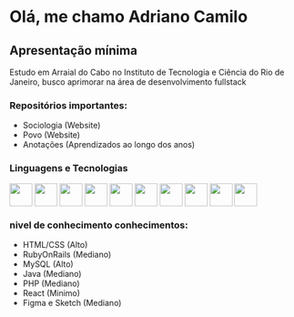 # Olá, me chamo Adriano Camilo
## Apresentação mínima

Estudo em Arraial do Cabo no Instituto de Tecnologia e Ciência do Rio de Janeiro, busco aprimorar na área de desenvolvimento fullstack

### Repositórios importantes:
- Sociologia (Website)
- Povo (Website)
- Anotações (Aprendizados ao longo dos anos)

### Linguagens e Tecnologias
<div style="display: inline_block">
  <img align="center" height="40" width:"40" src="https://cdn.jsdelivr.net/gh/devicons/devicon/icons/html5/html5-original.svg"/>
  <img align="center" height="40" width:"40" src="https://cdn.jsdelivr.net/gh/devicons/devicon/icons/css3/css3-original.svg"/>
  <img align="center" height="40" width:"40" src="https://cdn.jsdelivr.net/gh/devicons/devicon/icons/ruby/ruby-original.svg" />
  <img align="center" height="40" width:"40" src="https://cdn.jsdelivr.net/gh/devicons/devicon/icons/rails/rails-plain.svg" />
  <img align="center" height="40" width:"40" src="https://cdn.jsdelivr.net/gh/devicons/devicon/icons/mysql/mysql-original.svg" />
  <img align="center" height="40" width:"40" src="https://cdn.jsdelivr.net/gh/devicons/devicon/icons/java/java-original.svg"/>
  <img align="center" height="40" width:"40" src="https://cdn.jsdelivr.net/gh/devicons/devicon/icons/php/php-original.svg"/>
  <img align="center" height="40" width:"40" src="https://cdn.jsdelivr.net/gh/devicons/devicon/icons/react/react-original.svg" />
  <img align="center" height="40" width:"40" src="https://cdn.jsdelivr.net/gh/devicons/devicon/icons/figma/figma-original.svg" />
  <img align="center" height="40" width:"40" src="https://cdn.jsdelivr.net/gh/devicons/devicon/icons/sketch/sketch-original.svg" />

</div>

### nivel de conhecimento conhecimentos:
- HTML/CSS (Alto) 
- RubyOnRails (Mediano)
- MySQL (Alto)
- Java (Mediano)
- PHP (Mediano)
- React (Minimo)
- Figma e Sketch (Mediano)
